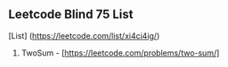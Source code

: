 ## Leetcode Blind 75 List

[List] (https://leetcode.com/list/xi4ci4ig/)

1. TwoSum - [https://leetcode.com/problems/two-sum/]